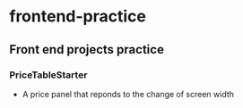 # frontend-practice
## Front end projects practice
### PriceTableStarter
- A price panel that reponds to the change of screen width
